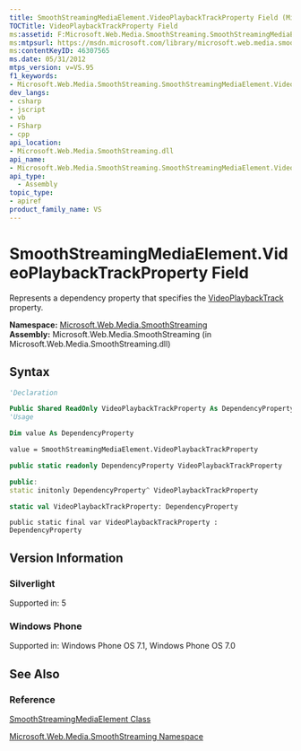 ```yaml
---
title: SmoothStreamingMediaElement.VideoPlaybackTrackProperty Field (Microsoft.Web.Media.SmoothStreaming)
TOCTitle: VideoPlaybackTrackProperty Field
ms:assetid: F:Microsoft.Web.Media.SmoothStreaming.SmoothStreamingMediaElement.VideoPlaybackTrackProperty
ms:mtpsurl: https://msdn.microsoft.com/library/microsoft.web.media.smoothstreaming.smoothstreamingmediaelement.videoplaybacktrackproperty(v=VS.95)
ms:contentKeyID: 46307565
ms.date: 05/31/2012
mtps_version: v=VS.95
f1_keywords:
- Microsoft.Web.Media.SmoothStreaming.SmoothStreamingMediaElement.VideoPlaybackTrackProperty
dev_langs:
- csharp
- jscript
- vb
- FSharp
- cpp
api_location:
- Microsoft.Web.Media.SmoothStreaming.dll
api_name:
- Microsoft.Web.Media.SmoothStreaming.SmoothStreamingMediaElement.VideoPlaybackTrackProperty
api_type:
  - Assembly
topic_type:
- apiref
product_family_name: VS
---
```


# SmoothStreamingMediaElement.VideoPlaybackTrackProperty Field

Represents a dependency property that specifies the [VideoPlaybackTrack](smoothstreamingmediaelement-videoplaybacktrack-property-microsoft-web-media-smoothstreaming_1.md) property.

**Namespace:**  [Microsoft.Web.Media.SmoothStreaming](microsoft-web-media-smoothstreaming-namespace_1.md)  
**Assembly:**  Microsoft.Web.Media.SmoothStreaming (in Microsoft.Web.Media.SmoothStreaming.dll)

## Syntax

```vb
'Declaration

Public Shared ReadOnly VideoPlaybackTrackProperty As DependencyProperty
'Usage

Dim value As DependencyProperty

value = SmoothStreamingMediaElement.VideoPlaybackTrackProperty
```

```csharp
public static readonly DependencyProperty VideoPlaybackTrackProperty
```

```cpp
public:
static initonly DependencyProperty^ VideoPlaybackTrackProperty
```

``` fsharp
static val VideoPlaybackTrackProperty: DependencyProperty
```

```jscript
public static final var VideoPlaybackTrackProperty : DependencyProperty
```

## Version Information

### Silverlight

Supported in: 5  

### Windows Phone

Supported in: Windows Phone OS 7.1, Windows Phone OS 7.0  

## See Also

### Reference

[SmoothStreamingMediaElement Class](smoothstreamingmediaelement-class-microsoft-web-media-smoothstreaming_1.md)

[Microsoft.Web.Media.SmoothStreaming Namespace](microsoft-web-media-smoothstreaming-namespace_1.md)
